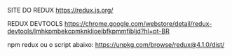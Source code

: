 SITE DO REDUX
https://redux.js.org/

REDUX DEVTOOLS
https://chrome.google.com/webstore/detail/redux-devtools/lmhkpmbekcpmknklioeibfkpmmfibljd?hl=pt-BR


npm redux ou o script abaixo:
https://unpkg.com/browse/redux@4.1.0/dist/




